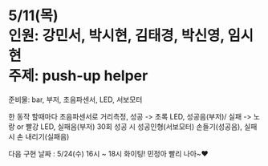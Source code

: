 5/11(목)   
인원: 강민서, 박시현, 김태경, 박신영, 임시현   
주제: push-up helper  
===
준비물: bar, 부저, 초음파센서, LED, 서보모터

한 동작 할때마다 초음파센서로 거리측정, 성공 -> 초록 LED, 성공음(부저)/ 실패 -> 노랑 or 빨강 LED, 실패음(부저) 
30회 성공 시 성공인형(서보모터) 손들기(성공음), 실패 시 손 내리기(실패음) 

다음 구현 날짜 : 5/24(수) 16시 ~ 18시 화이팅! 민정아 빨리 나아~♥
